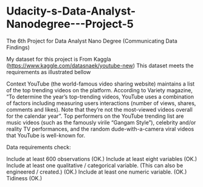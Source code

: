 # Udacity-s-Data-Analyst-Nanodegree---Project-5

The 6th Project for Data Analyst Nano Degree (Communicating Data Findings)

My dataset for this project is From Kaggla (https://www.kaggle.com/datasnaek/youtube-new)
This dataset meets the requirements as illustrated bellow

Context
YouTube (the world-famous video sharing website) maintains a list of the top trending videos on the platform. According to Variety magazine, “To determine the year’s top-trending videos, YouTube uses a combination of factors including measuring users interactions (number of views, shares, comments and likes). Note that they’re not the most-viewed videos overall for the calendar year”. Top performers on the YouTube trending list are music videos (such as the famously virile “Gangam Style”), celebrity and/or reality TV performances, and the random dude-with-a-camera viral videos that YouTube is well-known for.

Data requirements check:

Include at least 600 observations (OK.)
Include at least eight variables (OK.)
Include at least one qualitative / categorical variable. (This can also be engineered / created.) (OK.)
Include at least one numeric variable. (OK.)
Tidiness (OK.)

